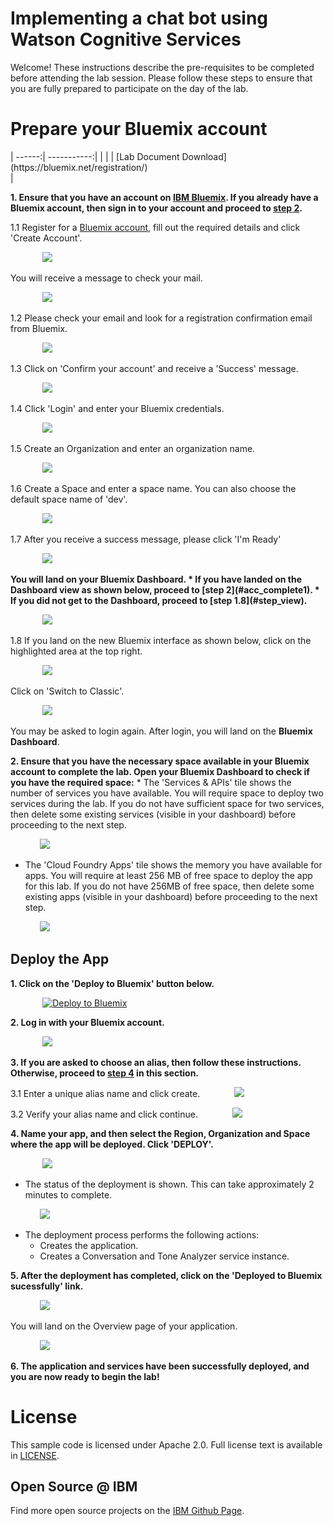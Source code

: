 # Implementing a chat bot using Watson Cognitive Services

Welcome! These instructions describe the pre-requisites to be completed before attending the lab session. Please follow these steps to ensure that you are fully prepared to participate on the day of the lab.

# Prepare your Bluemix account
<a style="float: right;">
 | ------:| -----------:|
| | | [Lab Document Download](https://bluemix.net/registration/)</a>| 


<b>1. Ensure that you have an account on [IBM Bluemix](https://bluemix.net/). If you already have a Bluemix account, then sign in to your account and proceed to [step 2](#acc_complete). </b> 

  1.1 Register for a [Bluemix account](https://bluemix.net/registration/), fill out the required details and click 'Create Account'.

&nbsp;&nbsp;&nbsp;&nbsp;&nbsp;&nbsp;&nbsp;&nbsp;&nbsp;&nbsp;&nbsp;&nbsp; ![](readme_images/register.PNG)

   You will receive a message to check your mail.

&nbsp;&nbsp;&nbsp;&nbsp;&nbsp;&nbsp;&nbsp;&nbsp;&nbsp;&nbsp;&nbsp;&nbsp; ![](readme_images/chkmail.PNG)

   1.2 Please check your email and look for a registration confirmation email from Bluemix.

&nbsp;&nbsp;&nbsp;&nbsp;&nbsp;&nbsp;&nbsp;&nbsp;&nbsp;&nbsp;&nbsp;&nbsp; ![](readme_images/mailmsg.PNG)


   1.3 Click on 'Confirm your account' and receive a 'Success' message.

&nbsp;&nbsp;&nbsp;&nbsp;&nbsp;&nbsp;&nbsp;&nbsp;&nbsp;&nbsp;&nbsp;&nbsp;  ![](readme_images/success.PNG)


   1.4 Click 'Login' and enter your Bluemix credentials.

&nbsp;&nbsp;&nbsp;&nbsp;&nbsp;&nbsp;&nbsp;&nbsp;&nbsp;&nbsp;&nbsp;&nbsp;  ![](readme_images/logmail.PNG)
   


   1.5 Create an Organization and enter an organization name.

&nbsp;&nbsp;&nbsp;&nbsp;&nbsp;&nbsp;&nbsp;&nbsp;&nbsp;&nbsp;&nbsp;&nbsp; ![](readme_images/orgmail1.PNG)



   1.6 Create a Space and enter a space name. You can also choose the default space name of 'dev'.

&nbsp;&nbsp;&nbsp;&nbsp;&nbsp;&nbsp;&nbsp;&nbsp;&nbsp;&nbsp;&nbsp;&nbsp; ![](readme_images/spacemail.PNG)
   


   1.7 After you receive a success message, please click 'I'm Ready'

&nbsp;&nbsp;&nbsp;&nbsp;&nbsp;&nbsp;&nbsp;&nbsp;&nbsp;&nbsp;&nbsp;&nbsp; ![](readme_images/summary_success.PNG)
 
<b>
 You will land on your Bluemix Dashboard. 
 * If you have landed on the Dashboard view as shown below, proceed to [step 2](#acc_complete1).
 * If you did not get to the Dashboard, proceed to [step 1.8](#step_view). 
</b>

&nbsp;&nbsp;&nbsp;&nbsp;&nbsp;&nbsp;&nbsp;&nbsp;&nbsp;&nbsp;&nbsp;&nbsp; ![](readme_images/dashboard.PNG)


<a name="step_view">
   1.8 If you land on the new Bluemix interface as shown below,</a> click on the highlighted area at the top right.

&nbsp;&nbsp;&nbsp;&nbsp;&nbsp;&nbsp;&nbsp;&nbsp;&nbsp;&nbsp;&nbsp;&nbsp; ![](readme_images/newview1.PNG)   

 Click on 'Switch to Classic'.

&nbsp;&nbsp;&nbsp;&nbsp;&nbsp;&nbsp;&nbsp;&nbsp;&nbsp;&nbsp;&nbsp;&nbsp; ![](readme_images/newview2.PNG)  

You may be asked to login again. After login, you will land on the <b>Bluemix Dashboard</b>.



<a name="acc_complete">
<a name="acc_complete1">
<b> 2. Ensure that you have the necessary space available in your Bluemix account to complete the lab. Open your Bluemix Dashboard to check if you have the required space:</b></a></a>
   * The 'Services & APIs' tile shows the number of services you have available. You will require space to deploy two services during the lab. If you do not have sufficient space for two services, then delete some existing services (visible in your dashboard) before proceeding to the next step.

&nbsp;&nbsp;&nbsp;&nbsp;&nbsp;&nbsp;&nbsp;&nbsp;&nbsp;&nbsp;&nbsp;&nbsp;![](readme_images/services2.PNG)

   * The 'Cloud Foundry Apps' tile shows the memory you have available for apps. You will require at least 256 MB of free space to deploy the app for this lab. If you do not have 256MB of free space, then delete some existing apps (visible in your dashboard) before proceeding to the next step.

&nbsp;&nbsp;&nbsp;&nbsp;&nbsp;&nbsp;&nbsp;&nbsp;&nbsp;&nbsp;&nbsp;&nbsp;![](readme_images/services1.PNG)

## Deploy the App

<b>1. Click on the 'Deploy to Bluemix' button below.</b>

&nbsp;&nbsp;&nbsp;&nbsp;&nbsp;&nbsp;&nbsp;&nbsp;&nbsp;&nbsp;&nbsp;&nbsp; [![Deploy to Bluemix](https://bluemix.net/deploy/button.png)](https://bluemix.net/deploy?repository=https://github.com/gsclab/chatbot)

<b>2. Log in with your Bluemix account.</b>

&nbsp;&nbsp;&nbsp;&nbsp;&nbsp;&nbsp;&nbsp;&nbsp;&nbsp;&nbsp;&nbsp;&nbsp; ![](readme_images/deploy.PNG)

<b>3. If you are asked to choose an alias, then follow these instructions. Otherwise, proceed to [step 4](#4_view) in this section. </b>

3.1 Enter a unique alias name and click create.
&nbsp;&nbsp;&nbsp;&nbsp;&nbsp;&nbsp;&nbsp;&nbsp;&nbsp;&nbsp;&nbsp;&nbsp; ![](readme_images/alias.PNG)


3.2 Verify your alias name and click continue.
&nbsp;&nbsp;&nbsp;&nbsp;&nbsp;&nbsp;&nbsp;&nbsp;&nbsp;&nbsp;&nbsp;&nbsp; ![](readme_images/cont.PNG)

<a name="4_view">
<b>4. Name your app, and then select the Region, Organization and Space where the app will be deployed. Click 'DEPLOY'.</b></a>

&nbsp;&nbsp;&nbsp;&nbsp;&nbsp;&nbsp;&nbsp;&nbsp;&nbsp;&nbsp;&nbsp;&nbsp; ![](readme_images/deploy1.PNG)

* The status of the deployment is shown. This can take approximately 2 minutes to complete.

&nbsp;&nbsp;&nbsp;&nbsp;&nbsp;&nbsp;&nbsp;&nbsp;&nbsp;&nbsp;&nbsp;&nbsp;![](readme_images/createproject.PNG)

* The deployment process performs the following actions: 
  - Creates the application.
  - Creates a Conversation and Tone Analyzer service instance.

<b>5.  After the deployment has completed, click on the 'Deployed to Bluemix sucessfully' link.</b>


&nbsp;&nbsp;&nbsp;&nbsp;&nbsp;&nbsp;&nbsp;&nbsp;&nbsp;&nbsp;&nbsp;&nbsp;![](readme_images/res.PNG)

You will land on the Overview page of your application. 

&nbsp;&nbsp;&nbsp;&nbsp;&nbsp;&nbsp;&nbsp;&nbsp;&nbsp;&nbsp;&nbsp;&nbsp;![](readme_images/yourapp.PNG)

<b>6. The application and services have been successfully deployed, and you are now ready to begin the lab!</b>


# License

  This sample code is licensed under Apache 2.0.
  Full license text is available in [LICENSE](LICENSE).



## Open Source @ IBM

  Find more open source projects on the
  [IBM Github Page](http://ibm.github.io/).

